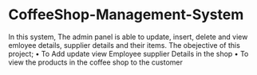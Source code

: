 # CoffeeShop-Management-System
In this system, The admin panel is able to update, insert, delete and view emloyee details, supplier details and their items. 
The obejective of this project; 
  •	To Add update view Employee supplier Details in the shop
  •	To view the products in the coffee shop to the customer  
